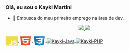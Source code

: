 ### Olá, eu sou o Kayki Martini

- 🔭 Embusca do meu primeiro emprego na área de dev.

<div align="center">
  <a href="https://github.com/Kayki-Martini">
  <img height="180em" src="https://github-readme-stats.vercel.app/api?username=Kayki-Martini&show_icons=true&theme=dark&include_all_commits=true&count_private=true"/>
  <img height="180em" src="https://github-readme-stats.vercel.app/api/top-langs/?username=Kayki-Martini&layout=compact&langs_count=7&theme=dark"/>
</div>
  <div style="display: inline_block"><br>
  <img align="center" alt="Rafa-Js" height="30" width="40" src="https://raw.githubusercontent.com/devicons/devicon/master/icons/javascript/javascript-plain.svg">
  <img align="center" alt="Kayki-HTML" height="30" width="40" src="https://raw.githubusercontent.com/devicons/devicon/master/icons/html5/html5-original.svg">
  <img align="center" alt="Kayki-CSS" height="30" width="40" src="https://raw.githubusercontent.com/devicons/devicon/master/icons/css3/css3-original.svg">
  <img align="center" alt="Kayki-Java" height="30" width="40" src="https://img.shields.io/badge/Java-ED8B00?style=for-the-badge&logo=java&logoColor=white">
  <img align="center" alt="Kayki-PHP" height="30" width="40" src="https://img.shields.io/badge/PHP-777BB4?style=for-the-badge&logo=php&logoColor=white">
    
